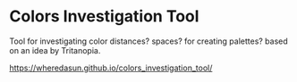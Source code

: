 # Colors Investigation Tool

Tool for investigating color distances? spaces? for creating palettes? based on an idea by Tritanopia.

https://wheredasun.github.io/colors_investigation_tool/

